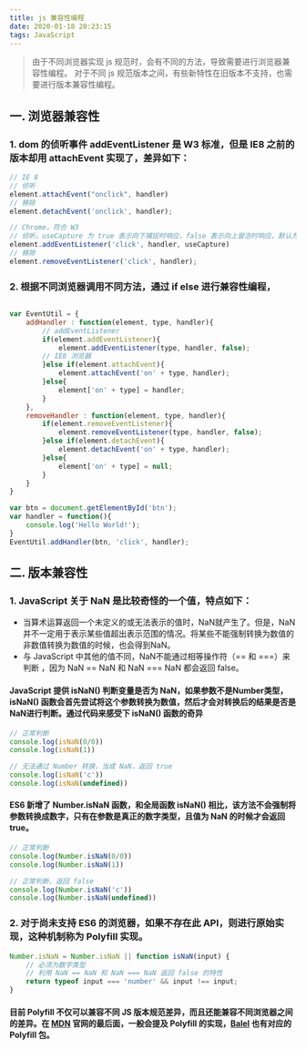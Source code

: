 ```yaml
---
title: js 兼容性编程 
date: 2020-01-18 20:23:15
tags: JavaScript
---
```


> 由于不同浏览器实现 js 规范时，会有不同的方法，导致需要进行浏览器兼容性编程。
> 对于不同 js 规范版本之间，有些新特性在旧版本不支持，也需要进行版本兼容性编程。

<!-- more -->

## 一. 浏览器兼容性
### 1. dom 的侦听事件 addEventListener 是 W3 标准，但是 IE8 之前的版本却用 attachEvent 实现了，差异如下：
```js
// IE 8
// 侦听
element.attachEvent("onclick", handler)
// 移除
element.detachEvent('onclick', handler);

// Chrome，符合 W3
// 侦听，useCapture 为 true 表示向下捕捉时响应，false 表示向上冒泡时响应，默认为 false
element.addEventListener('click', handler, useCapture)
// 移除
element.removeEventListener('click', handler);
```

### 2. 根据不同浏览器调用不同方法，通过 if else 进行兼容性编程，

```js

var EventUtil = {
    addHandler : function(element, type, handler){
    	// addEventListener 
        if(element.addEventListener){
            element.addEventListener(type, handler, false);
        // IE8 浏览器
        }else if(element.attachEvent){
            element.attachEvent('on' + type, handler);
        }else{
            element['on' + type] = handler;
        }
    },
    removeHandler : function(element, type, handler){
        if(element.removeEventListener){
            element.removeEventListener(type, handler, false);
        }else if(element.detachEvent){
            element.detachEvent('on' + type, handler);
        }else{
            element['on' + type] = null;
        }
    }
}

var btn = document.getElementById('btn');
var handler = function(){
    console.log('Hello World!');
}
EventUtil.addHandler(btn, 'click', handler);

 ```

## 二. 版本兼容性

### 1. JavaScript 关于 NaN 是比较奇怪的一个值，特点如下：
- 当算术运算返回一个未定义的或无法表示的值时，NaN就产生了。但是，NaN并不一定用于表示某些值超出表示范围的情况。将某些不能强制转换为数值的非数值转换为数值的时候，也会得到NaN。
- 与 JavaScript 中其他的值不同，NaN不能通过相等操作符（== 和 ===）来判断 ，因为 NaN == NaN 和 NaN === NaN 都会返回 false。

#### JavaScript 提供 isNaN() 判断变量是否为 NaN，如果参数不是Number类型， isNaN() 函数会首先尝试将这个参数转换为数值，然后才会对转换后的结果是否是NaN进行判断。通过代码来感受下 isNaN() 函数的奇异

```js
// 正常判断
console.log(isNaN(0/0))
console.log(isNaN(1))

// 无法通过 Number 转换，当成 NaN，返回 true
console.log(isNaN('c')) 
console.log(isNaN(undefined))

```

#### ES6 新增了 Number.isNaN 函数，和全局函数 isNaN() 相比，该方法不会强制将参数转换成数字，只有在参数是真正的数字类型，且值为 NaN 的时候才会返回 true。
```js
// 正常判断
console.log(Number.isNaN(0/0))
console.log(Number.isNaN(1))

// 正常判断，返回 false
console.log(Number.isNaN('c')) 
console.log(Number.isNaN(undefined)) 
```


### 2. 对于尚未支持 ES6 的浏览器，如果不存在此 API，则进行原始实现，这种机制称为 Polyfill 实现。

```js
Number.isNaN = Number.isNaN || function isNaN(input) {
	// 必须为数字类型
	// 利用 NaN == NaN 和 NaN === NaN 返回 false 的特性
    return typeof input === 'number' && input !== input;
}
```

#### 目前 Polyfill 不仅可以兼容不同 JS 版本规范差异，而且还能兼容不同浏览器之间的差异。在 [MDN](https://developer.mozilla.org/zh-CN/docs/Web/JavaScript/Reference/Global_Objects/Number/isNaN) 官网的最后面，一般会提及 Polyfill 的实现，[Balel](https://babeljs.io/docs/en/babel-polyfill#docsNav) 也有对应的 Polyfill 包。